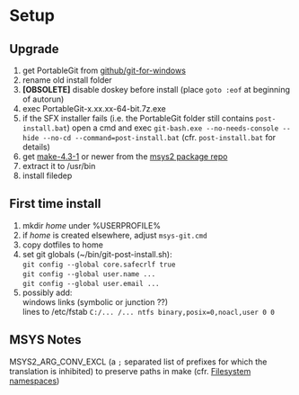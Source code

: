 # Setup
## Upgrade
  1. get PortableGit from [github/git-for-windows](https://github.com/git-for-windows/git/releases)
  2. rename old install folder
  3. **[OBSOLETE]** disable doskey before install (place `goto :eof` at beginning of autorun)
  4. exec PortableGit-x.xx.xx-64-bit.7z.exe
  5. if the SFX installer fails (i.e. the PortableGit folder still contains `post-install.bat`)
     open a cmd and exec `git-bash.exe --no-needs-console --hide --no-cd --command=post-install.bat`
     (cfr. `post-install.bat` for details)
  6. get [make-4.3-1](http://repo.msys2.org/msys/x86_64/make-4.3-1-x86_64.pkg.tar.xz) or newer from the [msys2 package repo](http://repo.msys2.org/msys/x86_64/) 
  6. extract it to /usr/bin
  7. install filedep

## First time install
  1. mkdir *home* under %USERPROFILE%
  2. if *home* is created elsewhere, adjust `msys-git.cmd`
  3. copy dotfiles to home
  4. set git globals (~/bin/git-post-install.sh):  
     `git config --global core.safecrlf true`  
     `git config --global user.name ...`  
     `git config --global user.email ...`  
  5. possibly add:  
     windows links (symbolic or junction ??)  
     lines to /etc/fstab `C:/... /... ntfs binary,posix=0,noacl,user 0 0`

## MSYS Notes
MSYS2_ARG_CONV_EXCL (a `;` separated list of prefixes for which the translation is inhibited) to preserve paths in make (cfr. [Filesystem namespaces](https://github.com/msys2/msys2/wiki/Porting))

